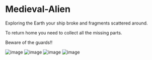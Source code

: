# Medieval-Alien
Exploring the Earth your ship broke and fragments scattered around.

To return home you need to collect all the missing parts.

Beware of the guards!!


![image](https://user-images.githubusercontent.com/31824524/178274136-7db23f2d-e6f1-46f3-b796-6906b38699cd.png)
![image](https://user-images.githubusercontent.com/31824524/178274227-488bcdca-3d0b-4210-8e06-b6c4dcd5593d.png)
![image](https://user-images.githubusercontent.com/31824524/178274269-4f187063-936a-4fcb-a492-ef510339ca17.png)
![image](https://user-images.githubusercontent.com/31824524/178274283-eae84058-9581-439a-aa18-5f9438710210.png)
